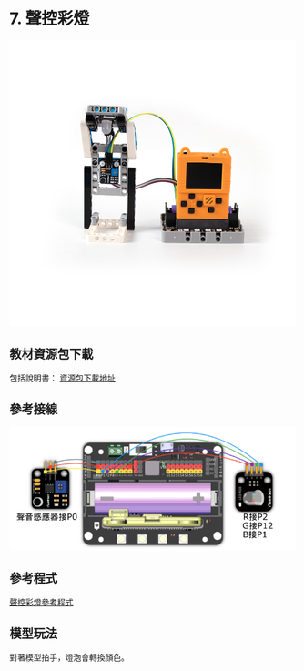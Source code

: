 # 7. 聲控彩燈

![](../../images/light2.jpg)

## 教材資源包下載

包括說明書： [資源包下載地址](https://drive.google.com/drive/folders/16T0mfS0QbxXfHf4GvNz62Xd2x8dvOq4m?usp=sharing)

## 參考接線

![](../../images/light_wire.png)

## 參考程式

[聲控彩燈參考程式](https://makecode.com/_Jbv0Ad7CcJah)

## 模型玩法

對著模型拍手，燈泡會轉換顏色。